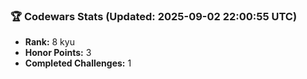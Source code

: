 ### 🏆 Codewars Stats (Updated: 2025-09-02 22:00:55 UTC)

- **Rank:** 8 kyu
- **Honor Points:** 3
- **Completed Challenges:** 1
